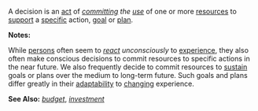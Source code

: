 A decision is an [act](https://github.com/gcassel/Modular-Organization-Terminology/blob/master/terms/action.md) of *[committing](https://github.com/gcassel/Modular-Organization-Terminology/blob/master/terms/commit.md) the [use](https://github.com/gcassel/Modular-Organization-Terminology/blob/master/terms/use.md)* of one or more [resources](https://github.com/gcassel/Modular-Organization-Terminology/blob/master/terms/resource.md) to [support](https://github.com/gcassel/Modular-Organization-Terminology/blob/master/terms/support.md) a [specific](https://github.com/gcassel/Modular-Organization-Terminology/blob/master/terms/specific.md) action, [goal](https://github.com/gcassel/Modular-Organization-Terminology/blob/master/terms/goal.md) or [plan](https://github.com/gcassel/Modular-Organization-Terminology/blob/master/terms/plan.md).  

**Notes:**  

While [persons](https://github.com/gcassel/Modular-Organization-Terminology/blob/master/terms/person.md) often seem to *[react](https://github.com/gcassel/Modular-Organization-Terminology/blob/master/terms/reaction.md) unconsciously* to [experience](https://github.com/gcassel/Modular-Organization-Terminology/blob/master/terms/experience.md), they also often make conscious decisions to commit resources to specific actions in the near future.  We also frequently decide to commit resources to [sustain](https://github.com/gcassel/Modular-Organization-Terminology/blob/master/terms/sustain.md) goals or plans over the medium to long-term future.  Such goals and plans differ greatly in their [adaptability](https://github.com/gcassel/Modular-Organization-Terminology/blob/master/terms/adapt.md) to [changing](https://github.com/gcassel/Modular-Organization-Terminology/blob/master/terms/change.md) experience.

**See Also:** *[budget](https://github.com/gcassel/Modular-Organization-Terminology/blob/master/terms/budget.md)*, *[investment](https://github.com/gcassel/Modular-Organization-Terminology/blob/master/terms/investment.md)*
